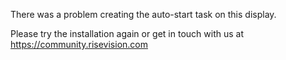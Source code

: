 There was a problem creating the auto-start task on this display.

Please try the installation again or get in touch with us at https://community.risevision.com

